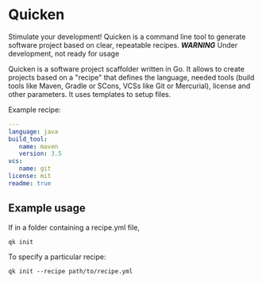 # Quicken
Stimulate your development! Quicken is a command line tool to generate software project based on clear, repeatable recipes.
***WARNING*** Under development, not ready for usage

Quicken is a software project scaffolder written in Go.
It allows to create projects based on a "recipe" that defines the language, needed tools (build tools like Maven, Gradle or SCons, VCSs like Git or Mercurial), license and other parameters.
It uses templates to setup files.

Example recipe:
```yaml
---
language: java
build_tool: 
   name: maven
   version: 3.5
vcs: 
   name: git
license: mit
readme: true
```

## Example usage
If in a folder containing a recipe.yml file,

`qk init`

To specify a particular recipe:

`qk init --recipe path/to/recipe.yml`





